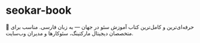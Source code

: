 # seokar-book
📘 حرفه‌ای‌ترین و کامل‌ترین کتاب آموزش سئو در جهان — به زبان فارسی. مناسب برای متخصصان دیجیتال مارکتینگ، سئوکارها و مدیران وب‌سایت.
